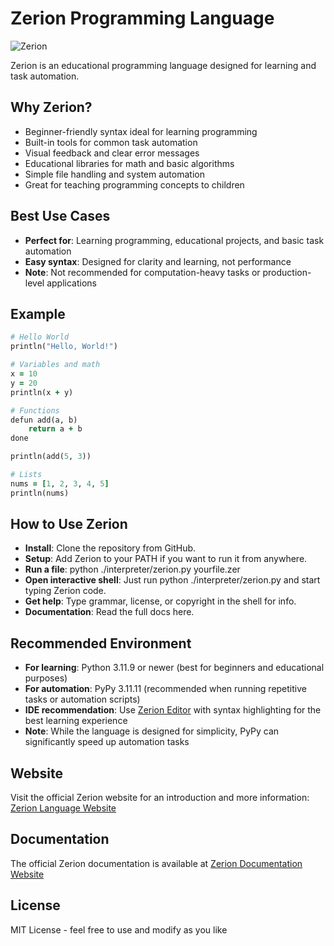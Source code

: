 # Zerion Programming Language
![Zerion](docs/favicon.ico)

Zerion is an educational programming language designed for learning and task automation.

## Why Zerion?

- Beginner-friendly syntax ideal for learning programming
- Built-in tools for common task automation
- Visual feedback and clear error messages
- Educational libraries for math and basic algorithms
- Simple file handling and system automation
- Great for teaching programming concepts to children

## Best Use Cases

- **Perfect for**: Learning programming, educational projects, and basic task automation
- **Easy syntax**: Designed for clarity and learning, not performance
- **Note**: Not recommended for computation-heavy tasks or production-level applications

## Example

```ruby
# Hello World
println("Hello, World!")

# Variables and math
x = 10
y = 20
println(x + y)

# Functions
defun add(a, b)
    return a + b
done

println(add(5, 3))

# Lists
nums = [1, 2, 3, 4, 5]
println(nums)
```

## How to Use Zerion
- **Install**: Clone the repository from GitHub.
- **Setup**: Add Zerion to your PATH if you want to run it from anywhere.
- **Run a file**: python ./interpreter/zerion.py yourfile.zer
- **Open interactive shell**: Just run python ./interpreter/zerion.py and start typing Zerion code.
- **Get help**: Type grammar, license, or copyright in the shell for info.
- **Documentation**: Read the full docs here.


## Recommended Environment
- **For learning**: Python 3.11.9 or newer (best for beginners and educational purposes)
- **For automation**: PyPy 3.11.11 (recommended when running repetitive tasks or automation scripts)
- **IDE recommendation**: Use [Zerion Editor](https://memecoder12345678.github.io/zerion/docs.html#Zerion-Editor) with syntax highlighting for the best learning experience
- **Note**: While the language is designed for simplicity, PyPy can significantly speed up automation tasks


## Website

Visit the official Zerion website for an introduction and more information: [Zerion Language Website](https://memecoder12345678.github.io/zerion/)


## Documentation

The official Zerion documentation is available at [Zerion Documentation Website](https://memecoder12345678.github.io/zerion/docs.html)

## License

MIT License - feel free to use and modify as you like
